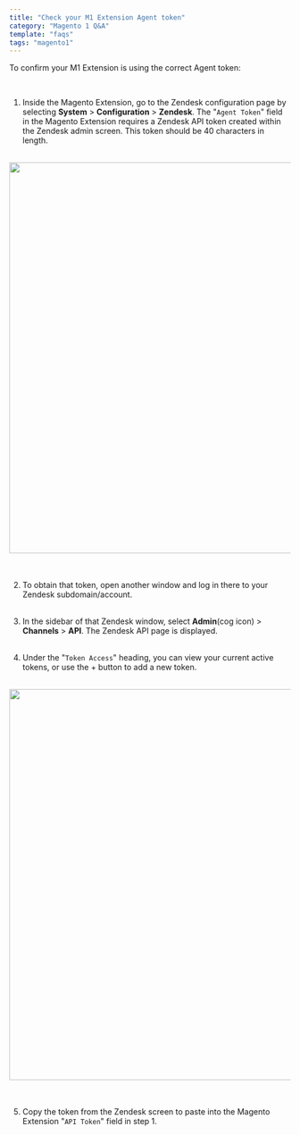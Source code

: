 ```yaml
---
title: "Check your M1 Extension Agent token"
category: "Magento 1 Q&A"
template: "faqs"
tags: "magento1"
---
```


To confirm your M1 Extension is using the correct Agent token:

<br>

1. Inside the Magento Extension, go to the Zendesk configuration page by selecting **System** > **Configuration** > **Zendesk**. The "`Agent Token`" field in the Magento Extension requires a Zendesk API token created within the Zendesk admin screen. This token should be 40 characters in length.
   <br/>
   <br/>

<center>
  <img class="border" src="/images/magento1-extension-agent-token-screenshot.png" data-canonical-src="/images/magento1-extension-agent-token-screenshot.png" width="700" />
</center>

<br/>
<br/>

2. To obtain that token, open another window and log in there to your Zendesk subdomain/account.
   <br/>
   <br/>

3) In the sidebar of that Zendesk window, select **Admin**(cog icon) > **Channels** > **API**. The Zendesk API page is displayed.
   <br/>
   <br/>

4) Under the "`Token Access`" heading, you can view your current active tokens, or use the + button to add a new token.
   <br/>
   <br/>

<center>
  <img class="border" src="/images/magento1-zendesk-agent-token-screenshot.png" data-canonical-src="/images/magento1-zendesk-agent-token-screenshot.png" width="700" />
</center>

<br/>
<br/>

5. Copy the token from the Zendesk screen to paste into the Magento Extension "`API Token`" field in step 1.
